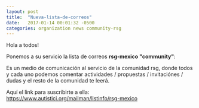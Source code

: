 ```yaml
---
layout: post
title:  "Nueva-lista-de-correos"
date:   2017-01-14 00:01:32 -0500
categories: organization news community-rsg
---
```


Hola a todos!

Ponemos a su servicio la lista de correos **rsg-mexico "community"**:

Es un medio de comunicación al servicio de la comunidad rsg, donde todos y cada uno podemos comentar actividades / propuestas / invitaciónes / dudas y el resto de la comunidad te leerá.

Aquí el link para suscribirte a ella:
https://www.autistici.org/mailman/listinfo/rsg-mexico
